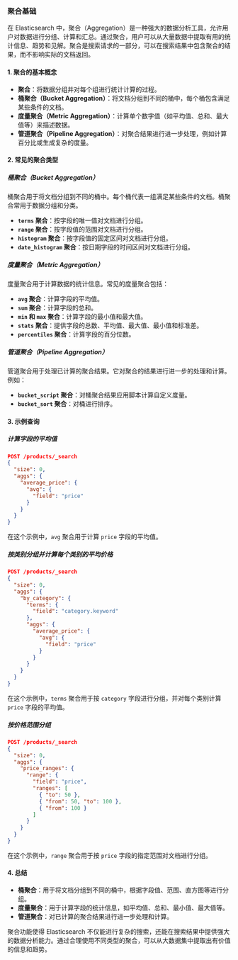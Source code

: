 ### 聚合基础

在 Elasticsearch 中，聚合（Aggregation）是一种强大的数据分析工具，允许用户对数据进行分组、计算和汇总。通过聚合，用户可以从大量数据中提取有用的统计信息、趋势和见解。聚合是搜索请求的一部分，可以在搜索结果中包含聚合的结果，而不影响实际的文档返回。

#### 1. **聚合的基本概念**

- **聚合**：将数据分组并对每个组进行统计计算的过程。
- **桶聚合（Bucket Aggregation）**：将文档分组到不同的桶中，每个桶包含满足某些条件的文档。
- **度量聚合（Metric Aggregation）**：计算单个数字值（如平均值、总和、最大值等）来描述数据。
- **管道聚合（Pipeline Aggregation）**：对聚合结果进行进一步处理，例如计算百分比或生成复杂的度量。

#### 2. **常见的聚合类型**

##### **桶聚合（Bucket Aggregation）**

桶聚合用于将文档分组到不同的桶中。每个桶代表一组满足某些条件的文档。桶聚合常用于数据分组和分类。

- **`terms` 聚合**：按字段的唯一值对文档进行分组。
- **`range` 聚合**：按字段值的范围对文档进行分组。
- **`histogram` 聚合**：按字段值的固定区间对文档进行分组。
- **`date_histogram` 聚合**：按日期字段的时间区间对文档进行分组。

##### **度量聚合（Metric Aggregation）**

度量聚合用于计算数据的统计信息。常见的度量聚合包括：

- **`avg` 聚合**：计算字段的平均值。
- **`sum` 聚合**：计算字段的总和。
- **`min` 和 `max` 聚合**：计算字段的最小值和最大值。
- **`stats` 聚合**：提供字段的总数、平均值、最大值、最小值和标准差。
- **`percentiles` 聚合**：计算字段的百分位数。

##### **管道聚合（Pipeline Aggregation）**

管道聚合用于处理已计算的聚合结果。它对聚合的结果进行进一步的处理和计算。例如：

- **`bucket_script` 聚合**：对桶聚合结果应用脚本计算自定义度量。
- **`bucket_sort` 聚合**：对桶进行排序。

#### 3. **示例查询**

##### **计算字段的平均值**

```json
POST /products/_search
{
  "size": 0,
  "aggs": {
    "average_price": {
      "avg": {
        "field": "price"
      }
    }
  }
}
```

在这个示例中，`avg` 聚合用于计算 `price` 字段的平均值。

##### **按类别分组并计算每个类别的平均价格**

```json
POST /products/_search
{
  "size": 0,
  "aggs": {
    "by_category": {
      "terms": {
        "field": "category.keyword"
      },
      "aggs": {
        "average_price": {
          "avg": {
            "field": "price"
          }
        }
      }
    }
  }
}
```

在这个示例中，`terms` 聚合用于按 `category` 字段进行分组，并对每个类别计算 `price` 字段的平均值。

##### **按价格范围分组**

```json
POST /products/_search
{
  "size": 0,
  "aggs": {
    "price_ranges": {
      "range": {
        "field": "price",
        "ranges": [
          { "to": 50 },
          { "from": 50, "to": 100 },
          { "from": 100 }
        ]
      }
    }
  }
}
```

在这个示例中，`range` 聚合用于按 `price` 字段的指定范围对文档进行分组。

#### 4. **总结**

- **桶聚合**：用于将文档分组到不同的桶中，根据字段值、范围、直方图等进行分组。
- **度量聚合**：用于计算字段的统计信息，如平均值、总和、最小值、最大值等。
- **管道聚合**：对已计算的聚合结果进行进一步处理和计算。

聚合功能使得 Elasticsearch 不仅能进行复杂的搜索，还能在搜索结果中提供强大的数据分析能力。通过合理使用不同类型的聚合，可以从大数据集中提取出有价值的信息和趋势。